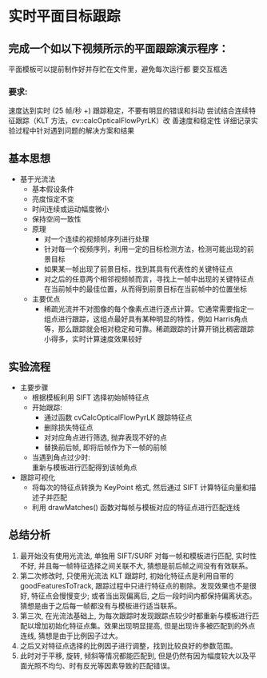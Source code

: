 # 实时平面目标跟踪

## 完成一个如以下视频所示的平面跟踪演示程序：

平面模板可以提前制作好并存贮在文件里，避免每次运行都
要交互框选

### 要求:

速度达到实时 (25 帧/秒 +)
跟踪稳定，不要有明显的错误和抖动
尝试结合连续特征跟踪（KLT 方法，cv::calcOpticalFlowPyrLK）改
善速度和稳定性
详细记录实验过程中针对遇到问题的解决方案和结果

## 基本思想
+ 基于光流法
  + 基本假设条件  
   + 亮度恒定不变
   + 时间连续或运动幅度微小
   + 保持空间一致性
  + 原理
    + 对一个连续的视频帧序列进行处理
    + 针对每一个视频序列，利用一定的目标检测方法，检测可能出现的前景目标
    + 如果某一帧出现了前景目标，找到其具有代表性的关键特征点
    + 对之后的任意两个相邻视频帧而言，寻找上一帧中出现的关键特征点在当前帧中的最佳位置，从而得到前景目标在当前帧中的位置坐标
  + 主要优点
    + 稀疏光流并不对图像的每个像素点进行逐点计算。它通常需要指定一组点进行跟踪，这组点最好具有某种明显的特性，例如 Harris角点等，那么跟踪就会相对稳定和可靠。稀疏跟踪的计算开销比稠密跟踪小得多，实时计算速度效果较好

## 实验流程
+ 主要步骤
  + 根据模板利用 SIFT 选择初始帧特征点
  + 开始跟踪:
    + 通过函数 cvCalcOpticalFlowPyrLK 跟踪特征点
    + 删除损失特征点
    + 对对应角点进行筛选, 抛弃表现不好的点
    + 替换前后帧, 即将后帧作为下一帧的前帧
  + 当遇到角点过少时:  
    重新与模板进行匹配得到该帧角点
+ 跟踪可视化
  + 将每次的特征点转换为 KeyPoint 格式, 然后通过 SIFT 计算特征向量和描述子并匹配
  + 利用 drawMatches() 函数对每帧与模板对应的特征点进行匹配连线
## 总结分析
1. 最开始没有使用光流法, 单独用 SIFT/SURF 对每一帧和模板进行匹配, 实时性不好, 并且每一帧特征选择之间关联不大, 猜想是前后帧之间没有有效联系。
2. 第二次修改时, 只使用光流法 KLT 跟踪时, 初始化特征点是利用自带的 goodFeaturesToTrack, 跟踪过程中只进行特征点的剔除。发现效果也不是很好, 特征点会慢慢变少; 或者当出现偏离后, 之后一段时间内都保持偏离状态。猜想是由于之后每一帧都没有与模板进行适当联系。
3. 第三次, 在光流法基础上, 为每次跟踪时发现跟踪点较少时都重新与模板进行匹配以增加初始化特征点集。效果出现明显提高, 但是出现许多被匹配到的外点连线, 猜想是由于比例因子过大。
4. 之后又对特征点选择的比例因子进行调整，找到比较良好的参数范围。
5. 此时对于平移, 旋转, 倾斜等情况都能匹配到, 但是仍然有因为幅度较大以及平面光照不均匀、时有反光等因素导致的匹配错误。
